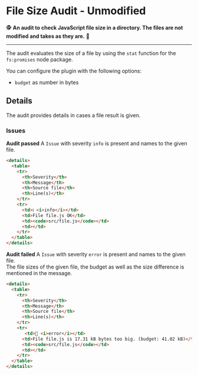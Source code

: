 # File Size Audit - Unmodified

🕵️ **An audit to check JavaScript file size in a directory. The files are not modified and takes as they are.** 📏

---

The audit evaluates the size of a file by using the `stat` function for the `fs:promises` node package.

You can configure the plugin with the following options:

- `budget` as number in bytes

## Details

The audit provides details in cases a file result is given.

### Issues

**Audit passed**
A `Issue` with severity `info` is present and names to the given file.

```md
<details>
  <table>
    <tr>
      <th>Severity</th>
      <th>Message</th>
      <th>Source file</th>
      <th>Line(s)</th>
    </tr>
    <tr>
      <td>ℹ️ <i>info</i></td>
      <td>File file.js OK</td>
      <td><code>src/file.js</code></td>
      <td></td>
    </tr>
  </table>
</details>
```

**Audit failed**
A `Issue` with severity `error` is present and names to the given file.  
The file sizes of the given file, the budget as well as the size difference is mentioned in the message.

```md
<details>
  <table>
    <tr>
      <th>Severity</th>
      <th>Message</th>
      <th>Source file</th>
      <th>Line(s)</th>
    </tr>
    <tr>
       <td>🚨 <i>error</i></td>
      <td>File file.js is 17.31 kB bytes too big. (budget: 41.02 kB)</td>
      <td><code>src/file.js</code></td>
      <td></td>
    </tr>
  </table>
</details>
```
